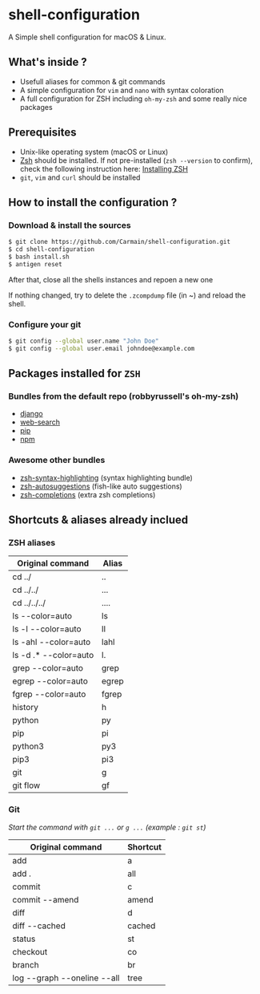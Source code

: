 # shell-configuration
A Simple shell configuration for macOS & Linux.

## What's inside ?
 * Usefull aliases for common & git commands
 * A simple configuration for `vim` and `nano` with syntax coloration
 * A full configuration for ZSH including `oh-my-zsh` and some really nice packages

## Prerequisites
 * Unix-like operating system (macOS or Linux)
 * [Zsh](http://www.zsh.org) should be installed. If not pre-installed (`zsh --version` to confirm), check the following instruction here: [Installing ZSH](https://github.com/robbyrussell/oh-my-zsh/wiki/Installing-ZSH)
 * `git`, `vim` and `curl` should be installed


## How to install the configuration ?

### Download & install the sources
```bash
$ git clone https://github.com/Carmain/shell-configuration.git
$ cd shell-configuration
$ bash install.sh
$ antigen reset
```

After that, close all the shells instances and repoen a new one

If nothing changed, try to delete the `.zcompdump` file (in ~) and reload the shell.

### Configure your git
```bash
$ git config --global user.name "John Doe"
$ git config --global user.email johndoe@example.com
```

## Packages installed for `ZSH`

### Bundles from the default repo (robbyrussell's oh-my-zsh)
 * [django](https://github.com/robbyrussell/oh-my-zsh/wiki/Plugins#django)
 * [web-search](https://github.com/robbyrussell/oh-my-zsh/wiki/Plugins#web-search)
 * [pip](https://github.com/robbyrussell/oh-my-zsh/wiki/Plugins#pip)
 * [npm](https://github.com/robbyrussell/oh-my-zsh/wiki/Plugins#npm)

### Awesome other bundles
 * [zsh-syntax-highlighting](https://github.com/zsh-users/zsh-syntax-highlighting) (syntax highlighting bundle)
 * [zsh-autosuggestions](https://github.com/zsh-users/zsh-autosuggestions) (fish-like auto suggestions)
 * [zsh-completions](https://github.com/zsh-users/zsh-completions) (extra zsh completions)

## Shortcuts & aliases already inclued

### ZSH aliases
| Original command      | Alias |
|-----------------------|-------|
| cd ../                | ..    |
| cd ../../             | ...   |
| cd ../../../          | ....  |
| ls --color=auto       | ls    |
| ls -l --color=auto    | ll    |
| ls -ahl --color=auto  | lahl  |
| ls -d .* --color=auto | l.    |
| grep --color=auto     | grep  |
| egrep --color=auto    | egrep |
| fgrep --color=auto    | fgrep |
| history               | h     |
| python                | py    |
| pip                   | pi    |
| python3               | py3   |
| pip3                  | pi3   |
| git                   | g     |
| git flow              | gf    |

### Git
*Start the command with `git ...` or `g ...` (example : `git st`)*

| Original command            | Shortcut |
|-----------------------------|----------|
| add                         | a        |
| add .                       | all      |
| commit                      | c        |
| commit --amend              | amend    |
| diff                        | d        |
| diff --cached               | cached   |
| status                      | st       |
| checkout                    | co       |
| branch                      | br       |
| log --graph --oneline --all | tree     |
